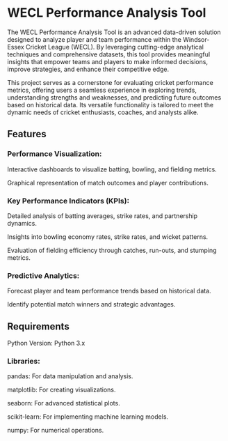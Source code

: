 # WECL Performance Analysis Tool
The WECL Performance Analysis Tool is an advanced data-driven solution designed to analyze player 
and team performance within the Windsor-Essex Cricket League (WECL). By leveraging cutting-edge analytical 
techniques and comprehensive datasets, this tool provides meaningful insights that empower teams and 
players to make informed decisions, improve strategies, and enhance their competitive edge.

This project serves as a cornerstone for evaluating cricket performance metrics, offering users a 
seamless experience in exploring trends, understanding strengths and weaknesses, and predicting future 
outcomes based on historical data. Its versatile functionality is tailored to 
meet the dynamic needs of cricket enthusiasts, coaches, and analysts alike.

## Features

### Performance Visualization:

Interactive dashboards to visualize batting, bowling, and fielding metrics.

Graphical representation of match outcomes and player contributions.

### Key Performance Indicators (KPIs):

Detailed analysis of batting averages, strike rates, and partnership dynamics.

Insights into bowling economy rates, strike rates, and wicket patterns.

Evaluation of fielding efficiency through catches, run-outs, and stumping metrics.

### Predictive Analytics:

Forecast player and team performance trends based on historical data.

Identify potential match winners and strategic advantages.


## Requirements

Python Version: Python 3.x

### Libraries:

pandas: For data manipulation and analysis.

matplotlib: For creating visualizations.

seaborn: For advanced statistical plots.

scikit-learn: For implementing machine learning models.

numpy: For numerical operations.
